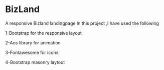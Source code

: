 # BizLand
A responsive Bizland landingpage 
In this project ,I have used the following<br>
<p>1-Bootstrap for the responsive layout</p>
<p>2-Aos library for animation</p>
<p>3-Fontawesome for icons</p>
<p>4-Bootstrap masonry laytout</p>


